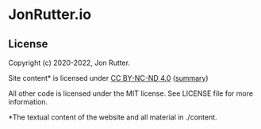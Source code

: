 # JonRutter.io

## License

Copyright (c) 2020-2022, Jon Rutter.

Site content\* is licensed under [CC BY-NC-ND 4.0](https://creativecommons.org/licenses/by-nc-nd/4.0/legalcode) ([summary](https://creativecommons.org/licenses/by-nc-nd/4.0/))

All other code is licensed under the MIT license. See LICENSE file for more information.

\*The textual content of the website and all material in ./content.
